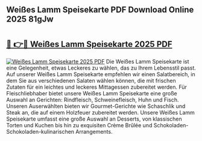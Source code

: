 ## Weißes Lamm Speisekarte PDF Download Online 2025 81gJw

# <h2><a href="http://gcchukh.nevu.top/?p=Wei%c3%9fes+Lamm+Speisekarte">🔗 👉🔴 Weißes Lamm Speisekarte 2025 PDF</a></h2>

[![Weißes Lamm Speisekarte 2025 PDF](https://i.imgur.com/dBaPXMq.png)](http://gcchukh.nevu.top/?p=Wei%c3%9fes+Lamm+Speisekarte)
Die Weißes Lamm Speisekarte ist eine Gelegenheit, etwas Leckeres zu wählen, das zu Ihrem Lebensstil passt. Auf unserer Weißes Lamm Speisekarte empfehlen wir einen Salatbereich, in dem Sie aus verschiedenen Salaten wählen können, die mit frischen Zutaten für ein leichtes und leckeres Mittagessen zubereitet werden. Für Fleischliebhaber bietet unsere Weißes Lamm Speisekarte eine große Auswahl an Gerichten: Rindfleisch, Schweinefleisch, Huhn und Fisch. Unseren Auserwählten bieten wir Gourmet-Gerichte wie Schaschlik und Steak an, die auf einem Holzfeuer zubereitet werden. Unsere Weißes Lamm Speisekarte umfasst eine große Auswahl an Desserts, von klassischen Torten und Kuchen bis hin zu exquisiten Crème Brûlée und Schokoladen-Schokoladen-kulinarischen Arrangements.
